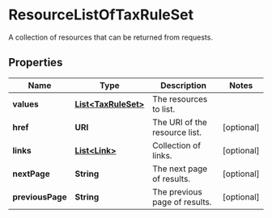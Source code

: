 

# ResourceListOfTaxRuleSet

A collection of resources that can be returned from requests.

## Properties

Name | Type | Description | Notes
------------ | ------------- | ------------- | -------------
**values** | [**List&lt;TaxRuleSet&gt;**](TaxRuleSet.md) | The resources to list. | 
**href** | **URI** | The URI of the resource list. |  [optional]
**links** | [**List&lt;Link&gt;**](Link.md) | Collection of links. |  [optional]
**nextPage** | **String** | The next page of results. |  [optional]
**previousPage** | **String** | The previous page of results. |  [optional]



